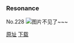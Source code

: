 ### Resonance
No.228
![图片不见了~~~](https://imgs.xkcd.com/comics/resonance.png)

[原址](https://xkcd.com//228) [下载](https://imgs.xkcd.com/comics/resonance.png)

